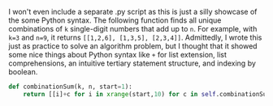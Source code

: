 I won't even include a separate .py script as this is just a silly showcase of the some Python syntax.  The following function finds all unique combinations of `k` single-digit numbers that add up to `n`.  For example, with `k=3` and `n=9`, it returns `[[1,2,6], [1,3,5], [2,3,4]]`.  Admittedly, I wrote this just as practice to solve an algorithm problem, but I thought that it showed some nice things about Python syntax like `+` for list extension, list comprehensions, an intuitive tertiary statement structure, and indexing by boolean.

```python
def combinationSum(k, n, start=1):
	return [[i]+c for i in xrange(start,10)	for c in self.combinationSum(k-1,n-i,i+1)] if k > 1 else [[], [[n]]][start<=n<=9]
```